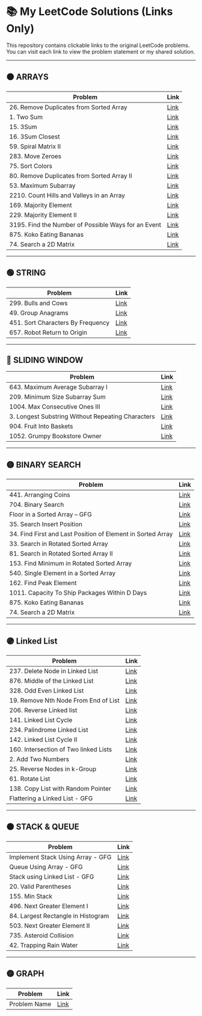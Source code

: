 # 📚 My LeetCode Solutions (Links Only)

This repository contains clickable links to the original LeetCode problems.  
You can visit each link to view the problem statement or my shared solution.

---

## 🟠 ARRAYS

| Problem | Link |
|---------|------|
| 26. Remove Duplicates from Sorted Array | [Link](https://leetcode.com/problems/remove-duplicates-from-sorted-array/submissions/1747346104) |
| 1. Two Sum | [Link](https://leetcode.com/problems/two-sum/submissions/1767993118) |
| 15. 3Sum | [Link](https://leetcode.com/problems/3sum/submissions/1747908990) |
| 16. 3Sum Closest | [Link](https://leetcode.com/problems/3sum-closest/submissions/1747959007) |
| 59. Spiral Matrix II | [Link](https://leetcode.com/problems/spiral-matrix-ii/submissions/1748010349) |
| 283. Move Zeroes | [Link](https://leetcode.com/problems/move-zeroes/submissions/1749874595) |
| 75. Sort Colors | [Link](https://leetcode.com/problems/sort-colors/submissions/1749893209) |
| 80. Remove Duplicates from Sorted Array II | [Link](https://leetcode.com/problems/remove-duplicates-from-sorted-array-ii/submissions/1749978944) |
| 53. Maximum Subarray | [Link](https://leetcode.com/problems/maximum-subarray/submissions/1644305630) |
| 2210. Count Hills and Valleys in an Array | [Link](https://leetcode.com/problems/count-hills-and-valleys-in-an-array/submissions/1754287134) |
| 169. Majority Element | [Link](https://leetcode.com/problems/majority-element/submissions/1652905240) |
| 229. Majority Element II | [Link](https://leetcode.com/problems/majority-element-ii/submissions/1754345215) |
| 3195. Find the Number of Possible Ways for an Event | [Link](https://leetcode.com/problems/find-the-minimum-area-to-cover-all-ones-i/submissions/1747853804) |
| 875. Koko Eating Bananas | [Link](https://leetcode.com/problems/koko-eating-bananas/submissions/1779943222) |
| 74. Search a 2D Matrix | [Link](https://leetcode.com/problems/search-a-2d-matrix/submissions/1781115680) |
 
---

## 🟢 STRING

| Problem | Link |
|---------|------|
| 299. Bulls and Cows | [Link](https://leetcode.com/problems/bulls-and-cows/submissions/1750011796) |
| 49. Group Anagrams | [Link](https://leetcode.com/problems/group-anagrams/submissions/1773734739) |
| 451. Sort Characters By Frequency | [Link](https://leetcode.com/problems/sort-characters-by-frequency/submissions/1774025938) |
| 657. Robot Return to Origin | [Link](https://leetcode.com/problems/robot-return-to-origin/submissions/1747356386) |

---

## 🔵 SLIDING WINDOW

| Problem | Link |
|---------|------|
| 643. Maximum Average Subarray I | [Link](https://leetcode.com/problems/maximum-average-subarray-i/submissions/1758064754) |
| 209. Minimum Size Subarray Sum | [Link](https://leetcode.com/problems/minimum-size-subarray-sum/submissions/1770043260) |
| 1004. Max Consecutive Ones III | [Link](https://leetcode.com/problems/max-consecutive-ones-iii/submissions/1770079922) |
| 3. Longest Substring Without Repeating Characters | [Link](https://leetcode.com/problems/longest-substring-without-repeating-characters/submissions/1770104638) |
| 904. Fruit Into Baskets | [Link](https://leetcode.com/problems/fruit-into-baskets/submissions/1770125377) |
| 1052. Grumpy Bookstore Owner | [Link](https://leetcode.com/problems/grumpy-bookstore-owner/submissions/1773706441) |

---

## 🟡 BINARY SEARCH

| Problem | Link |
|---------|------|
| 441. Arranging Coins | [Link](https://leetcode.com/problems/arranging-coins/submissions/1754258088) |
| 704. Binary Search | [Link](https://leetcode.com/problems/binary-search/submissions/1774899777) |
| Floor in a Sorted Array – GFG | [Link](https://www.geeksforgeeks.org/problems/floor-in-a-sorted-array-1587115620/1) |
| 35. Search Insert Position | [Link](https://leetcode.com/problems/search-insert-position/submissions/1774898474) |
| 34. Find First and Last Position of Element in Sorted Array | [Link](https://leetcode.com/problems/find-first-and-last-position-of-element-in-sorted-array/submissions/1774907329) |
| 33. Search in Rotated Sorted Array | [Link](https://leetcode.com/problems/search-in-rotated-sorted-array/submissions/1604328671) |
| 81. Search in Rotated Sorted Array II | [Link](https://leetcode.com/problems/search-in-rotated-sorted-array-ii/submissions/1777638615) |
| 153. Find Minimum in Rotated Sorted Array | [Link](https://leetcode.com/problems/find-minimum-in-rotated-sorted-array/submissions/1777658415)
| 540. Single Element in a Sorted Array | [Link](https://leetcode.com/problems/single-element-in-a-sorted-array/submissions/1777690923) |
| 162. Find Peak Element | [Link](https://leetcode.com/problems/find-peak-element/submissions/1652898549) |
| 1011. Capacity To Ship Packages Within D Days | [Link](https://leetcode.com/problems/capacity-to-ship-packages-within-d-days/submissions/1781088242) |
| 875. Koko Eating Bananas | [Link](https://leetcode.com/problems/koko-eating-bananas/submissions/1779943222) |
| 74. Search a 2D Matrix | [Link](https://leetcode.com/problems/search-a-2d-matrix/submissions/1781115680) |

---

## 🟣 Linked List

| Problem | Link |
|---------|------|
| 237. Delete Node in Linked List | [Link](https://leetcode.com/problems/delete-node-in-a-linked-list/submissions/1782206724) |
| 876. Middle of the Linked List | [Link](https://leetcode.com/problems/middle-of-the-linked-list/submissions/1782213324) |
| 328. Odd Even Linked List | [Link](https://leetcode.com/problems/odd-even-linked-list/submissions/1782233428) |
| 19. Remove Nth Node From End of List | [Link](https://leetcode.com/problems/remove-nth-node-from-end-of-list/submissions/1646818759) |
| 206. Reverse Linked list | [Link](https://leetcode.com/problems/reverse-linked-list/submissions/1645234781) |
| 141. Linked List Cycle | [Link](https://leetcode.com/problems/linked-list-cycle/submissions/1646219326) |
| 234. Palindrome Linked List | [Link](https://leetcode.com/problems/palindrome-linked-list/submissions/1784848823) |
| 142. Linked List Cycle II | [Link](https://leetcode.com/problems/linked-list-cycle-ii/submissions/1784912432) |
| 160. Intersection of Two linked Lists | [Link](https://leetcode.com/problems/intersection-of-two-linked-lists/submissions/1784898382) |
| 2. Add Two Numbers | [Link](https://leetcode.com/problems/add-two-numbers/submissions/1646808797) |
| 25. Reverse Nodes in k-Group | [Link](https://leetcode.com/problems/reverse-nodes-in-k-group/submissions/1787067648) |
| 61. Rotate List | [Link](https://leetcode.com/problems/rotate-list/submissions/1786089109) |
| 138. Copy List with Random Pointer | [Link](https://leetcode.com/problems/copy-list-with-random-pointer/submissions/1787049773) |
| Flattering a Linked List - GFG | [Link](https://www.geeksforgeeks.org/problems/flattening-a-linked-list--170645/0) |

---

## 🟠 STACK & QUEUE

| Problem | Link |
|---------|------|
| Implement Stack Using Array - GFG | [Link](https://www.geeksforgeeks.org/problems/implement-stack-using-array/0) |
| Queue Using Array - GFG | [Link](https://www.geeksforgeeks.org/problems/implement-queue-using-array/0) |
| Stack using Linked List - GFG | [Link](https://www.geeksforgeeks.org/problems/implement-stack-using-linked-list/0) |
| 20. Valid Parentheses | [Link](https://leetcode.com/problems/valid-parentheses/submissions/1791770401) |
| 155. Min Stack | [Link](https://leetcode.com/problems/min-stack/submissions/1791778233) |
| 496. Next Greater Element I | [Link](https://leetcode.com/problems/next-greater-element-i/submissions/1795141155) |
| 84. Largest Rectangle in Histogram | [Link](https://leetcode.com/problems/largest-rectangle-in-histogram/submissions/1649500084) |
| 503. Next Greater Element II | [Link](https://leetcode.com/problems/next-greater-element-ii/submissions/1796110050) |
| 735. Asteroid Collision | [Link](https://leetcode.com/problems/asteroid-collision/submissions/1796261048) |
| 42. Trapping Rain Water | [Link](https://leetcode.com/problems/trapping-rain-water/submissions/1796295731) |

---

## 🟡 GRAPH

| Problem | Link |
|---------|------|
| Problem Name | [Link](URL) |

